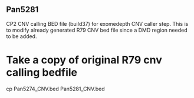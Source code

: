 ## Pan5281
CP2 CNV calling BED file (build37) for exomedepth CNV caller step. This is to modify already generated R79 CNV bed file since a DMD region needed to be added.

# Take a copy of original R79 cnv calling bedfile
cp Pan5274_CNV.bed Pan5281_CNV.bed